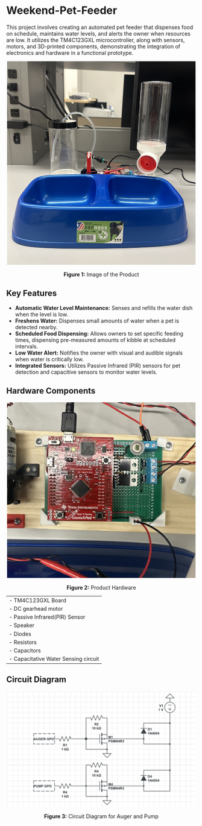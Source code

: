 # Weekend-Pet-Feeder
This project involves creating an automated pet feeder that dispenses food on schedule, maintains water levels, and alerts the owner when resources are low. It utilizes the TM4C123GXL microcontroller, along with sensors, motors, and 3D-printed components, demonstrating the integration of electronics and hardware in a functional prototype.
<p align="center">
  <img src="Feeder Front.jpg" alt="Feeder Top" style="width: 500px;">
</p>
<p align="center">
  <b>Figure 1:</b> Image of the Product

## Key Features
- **Automatic Water Level Maintenance:** Senses and refills the water dish when the level is low.
- **Freshens Water:** Dispenses small amounts of water when a pet is detected nearby.
- **Scheduled Food Dispensing:**  Allows owners to set specific feeding times, dispensing pre-measured amounts of kibble at scheduled intervals.
- **Low Water Alert:**  Notifies the owner with visual and audible signals when water is critically low.
- **Integrated Sensors:**  Utilizes Passive Infrared (PIR) sensors for pet detection and capacitive sensors to monitor water levels.
  
## Hardware Components
  <p align="center">
  <img src="Feeder Hardware.jpg" alt="Feeder Top" style="width: 500px;">
</p>
<p align="center">
  <b>Figure 2:</b> Product Hardware

  |                         |
  | ------------------------|
  | - TM4C123GXL Board  |
  | - DC gearhead motor |
  | - Passive Infrared(PIR) Sensor      |
  | - Speaker                 |
  | - Diodes                   |
  | - Resistors |
  | - Capacitors |
  | - Capacitative Water Sensing circuit   |
  
  ## Circuit Diagram
  <p align="center">
  <img src="Feeder AnP.jpg" alt="Feeder AnP" style="width: 500px;">
</p>
<p align="center">
  <b>Figure 3:</b> Circuit Diagram for Auger and Pump
